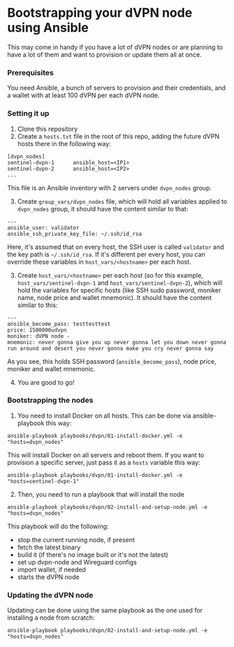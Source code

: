 # Bootstrapping your dVPN node using Ansible

This may come in handy if you have a lot of dVPN nodes or are planning to have a lot of them and want to provision or update them all at once.

### Prerequisites

You need Ansible, a bunch of servers to provision and their credentials, and a wallet with at least 100 dVPN per each dVPN node.

### Setting it up

1. Clone this repository
2. Create a `hosts.txt` file in the root of this repo, adding the future dVPN hosts there in the following way:

```
[dvpn_nodes]
sentinel-dvpn-1      ansible_host=<IP1>
sentinel-dvpn-2      ansible_host=<IP2>
...
```

This file is an Ansible inventory with 2 servers under `dvpn_nodes` group.

3. Create `group_vars/dvpn_nodes` file, which will hold all variables applied to `dvpn_nodes` group, it should have the content similar to that:

```
---
ansible_user: validator
ansible_ssh_private_key_file: ~/.ssh/id_rsa

```

Here, it's assumed that on every host, the SSH user is called `validator` and the key path is `~/.ssh/id_rsa`. If it's different per every host, you can override these variables in `host_vars/<hostname>` per each host.

3. Create `host_vars/<hostname>` per each host (so for this example, `host_vars/sentinel-dvpn-1` and `host_vars/sentinel-dvpn-2`), which will hold the variables for specific hosts (like SSH sudo password, moniker name, node price and wallet mnemonic). It should have the content similar to this:

```
---
ansible_become_pass: testtesttest
price: 1500000udvpn
moniker: dVPN node - 
mnemonic: never gonna give you up never gonna let you down never gonna run around and desert you never gonna make you cry never gonna say
```

As you see, this holds SSH password (`ansible_become_pass`), node price, moniker and wallet mnemonic.

4. You are good to go!

### Bootstrapping the nodes

1. You need to install Docker on all hosts. This can be done via ansible-playbook this way:

```
ansible-playbook playbooks/dvpn/01-install-docker.yml -e "hosts=dvpn_nodes"
```

This will install Docker on all servers and reboot them.
If you want to provision a specific server, just pass it as a `hosts` variable this way:

```
ansible-playbook playbooks/dvpn/01-install-docker.yml -e "hosts=sentinel-dvpn-1"
```

2. Then, you need to run a playbook that will install the node

```
ansible-playbook playbooks/dvpn/02-install-and-setup-node.yml -e "hosts=dvpn_nodes"
```

This playbook will do the following:
- stop the current running node, if present
- fetch the latest binary
- build it (if there's no image built or it's not the latest)
- set up dvpn-node and Wireguard configs
- import wallet, if needed
- starts the dVPN node

### Updating the dVPN node

Updating can be done using the same playbook as the one used for installing a node from scratch:

```
ansible-playbook playbooks/dvpn/02-install-and-setup-node.yml -e "hosts=dvpn_nodes"
```
